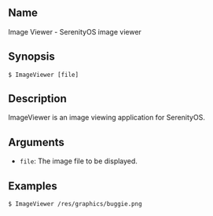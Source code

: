 ## Name

Image Viewer - SerenityOS image viewer

## Synopsis

```**sh
$ ImageViewer [file]
```

## Description

ImageViewer is an image viewing application for SerenityOS.

## Arguments

* `file`: The image file to be displayed.

## Examples

```sh
$ ImageViewer /res/graphics/buggie.png
```
